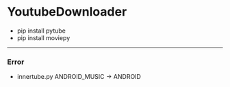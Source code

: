 # YoutubeDownloader
* pip install pytube
* pip install moviepy
***
### Error
* innertube.py ANDROID_MUSIC -> ANDROID